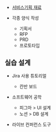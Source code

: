 - [서비스기획 재료](서비스기획%20재료.md)

- 각종 양식 작성
	- 기획서
	- RFP
	- PRD
	- 프로토타입

## 실습 설계

- Jira 사용 튜토리얼
	- 칸반 보드

- 소프트웨어 공학
	- 피그마 > UI 설계
	- 노션 > DB 설계

- 라이브 컨퍼런스 도구